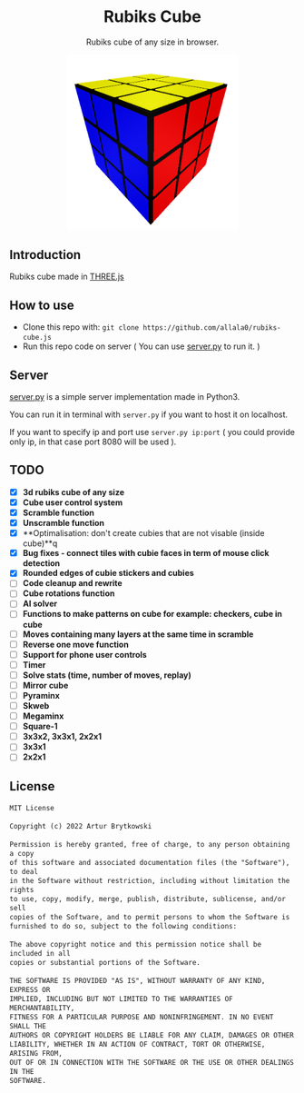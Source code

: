 <h1 align="center">Rubiks Cube</h1>
<p align="center">Rubiks cube of any size in browser.</p>
<p align="center"><img src="img/cube.png" width=300;/></p>

## Introduction

Rubiks cube made in <a href='https://threejs.org/'>THREE.js</a>

## How to use

- Clone this repo with:  ```git clone https://github.com/allala0/rubiks-cube.js``` 
- Run this repo code on server ( You can use <a href='server.py'>server.py</a> to run it. )

## Server

<a href='server.py'>server.py</a> is a simple server implementation made in Python3. 

You can run it in terminal with ```server.py``` if you want to host it on localhost.

If you want to specify ip and port use ```server.py ip:port``` ( you could provide only ip, in that case port 8080 will be used ).

## TODO

- [x] **3d rubiks cube of any size**
- [x] **Cube user control system**
- [x] **Scramble function**
- [x] **Unscramble function**
- [x] **Optimalisation: don't create cubies that are not visable (inside cube)**q
- [x] **Bug fixes - connect tiles with cubie faces in term of mouse click detection**
- [x] **Rounded edges of cubie stickers and cubies**
- [ ] **Code cleanup and rewrite**
- [ ] **Cube rotations function**
- [ ] **AI solver**
- [ ] **Functions to make patterns on cube for example: checkers, cube in cube**
- [ ] **Moves containing many layers at the same time in scramble**
- [ ] **Reverse one move function**
- [ ] **Support for phone user controls**
- [ ] **Timer**
- [ ] **Solve stats (time, number of moves, replay)**
- [ ] **Mirror cube**
- [ ] **Pyraminx**
- [ ] **Skweb**
- [ ] **Megaminx**
- [ ] **Square-1**
- [ ] **3x3x2, 3x3x1, 2x2x1**
- [ ] **3x3x1**
- [ ] **2x2x1**

## License

```
MIT License

Copyright (c) 2022 Artur Brytkowski

Permission is hereby granted, free of charge, to any person obtaining a copy
of this software and associated documentation files (the "Software"), to deal
in the Software without restriction, including without limitation the rights
to use, copy, modify, merge, publish, distribute, sublicense, and/or sell
copies of the Software, and to permit persons to whom the Software is
furnished to do so, subject to the following conditions:

The above copyright notice and this permission notice shall be included in all
copies or substantial portions of the Software.

THE SOFTWARE IS PROVIDED "AS IS", WITHOUT WARRANTY OF ANY KIND, EXPRESS OR
IMPLIED, INCLUDING BUT NOT LIMITED TO THE WARRANTIES OF MERCHANTABILITY,
FITNESS FOR A PARTICULAR PURPOSE AND NONINFRINGEMENT. IN NO EVENT SHALL THE
AUTHORS OR COPYRIGHT HOLDERS BE LIABLE FOR ANY CLAIM, DAMAGES OR OTHER
LIABILITY, WHETHER IN AN ACTION OF CONTRACT, TORT OR OTHERWISE, ARISING FROM,
OUT OF OR IN CONNECTION WITH THE SOFTWARE OR THE USE OR OTHER DEALINGS IN THE
SOFTWARE.
```